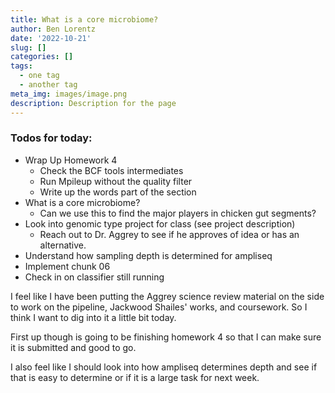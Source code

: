 ```yaml
---
title: What is a core microbiome?
author: Ben Lorentz
date: '2022-10-21'
slug: []
categories: []
tags:
  - one tag
  - another tag
meta_img: images/image.png
description: Description for the page
---
```


### Todos for today:
- Wrap Up Homework 4
  - Check the BCF tools intermediates
  - Run Mpileup without the quality filter
  - Write up the words part of the section
- What is a core microbiome?
  - Can we use this to find the major players in chicken gut segments?
- Look into genomic type project for class (see project description)
  - Reach out to Dr. Aggrey to see if he approves of idea or has an alternative.
- Understand how sampling depth is determined for ampliseq
- Implement chunk 06
- Check in on classifier still running

I feel like I have been putting the Aggrey science review material on the side to work on the pipeline, Jackwood Shailes' works, and coursework. So I think I want to dig into it a little bit today. 

First up though is going to be finishing homework 4 so that I can make sure it is submitted and good to go. 

I also feel like I should look into how ampliseq determines depth and see if that is easy to determine or if it is a large task for next week. 

